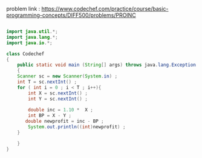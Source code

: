 problem link : https://www.codechef.com/practice/course/basic-programming-concepts/DIFF500/problems/PROINC
```java

import java.util.*;
import java.lang.*;
import java.io.*;

class Codechef
{
	public static void main (String[] args) throws java.lang.Exception
	{
	Scanner sc = new Scanner(System.in) ;
	int T = sc.nextInt() ;
	for ( int i = 0 ; i < T ; i++){
	    int X = sc.nextInt() ;
	    int Y = sc.nextInt() ;
	    
	    double inc = 1.10 *  X ;
	    int BP = X - Y ;
	   double newprofit = inc - BP ;
	    System.out.println((int)newprofit) ;
	}

	}
}
```
